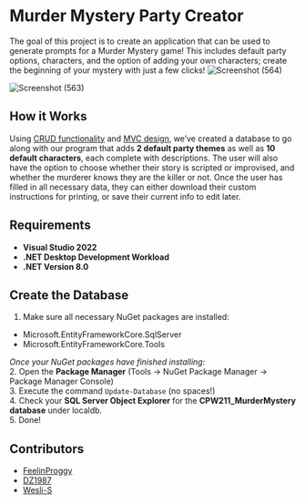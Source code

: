 # Murder Mystery Party Creator

The goal of this project is to create an application that can be used to generate prompts for a Murder Mystery game! This includes default party options, characters, and the option of adding your own characters; create the beginning of your mystery with just a few clicks!
![Screenshot (564)](https://github.com/FeelinProggy/CPW211_MurderMystery/assets/146999017/7052ffac-8ff1-4cfa-9f77-43755bc2600e)

![Screenshot (563)](https://github.com/FeelinProggy/CPW211_MurderMystery/assets/146999017/18a7a5c2-d81f-4c5e-8632-af704ed8b61a)

## How it Works
Using [CRUD functionality](https://www.codecademy.com/article/what-is-crud) and [MVC design](https://learn.microsoft.com/en-us/aspnet/mvc/overview/older-versions-1/overview/asp-net-mvc-overview), we’ve created a database to go along with our program that adds **2 default party themes** as well as **10 default characters**, each complete with descriptions. The user will also have the option to choose whether their story is scripted or improvised, and whether the murderer knows they are the killer or not. 
Once the user has filled in all necessary data, they can either download their custom instructions for printing, or save their current info to edit later.

## Requirements
- **Visual Studio 2022**
- **.NET Desktop Development Workload**
- **.NET Version 8.0**

## Create the Database
1. Make sure all necessary NuGet packages are installed:
* Microsoft.EntityFrameworkCore.SqlServer
* Microsoft.EntityFrameworkCore.Tools
      
_Once your NuGet packages have finished installing:_   
2. Open the **Package Manager** (Tools -> NuGet Package Manager -> Package Manager Console)   
3. Execute the command `Update-Database` (no spaces!)   
4. Check your **SQL Server Object Explorer** for the **CPW211_MurderMystery database** under localdb.    
5. Done!   

## Contributors
- [FeelinProggy](https://github.com/FeelinProggy)
- [DZ1987](https://github.com/DZ1987)
- [Wesli-S](https://github.com/Wesli-S)
